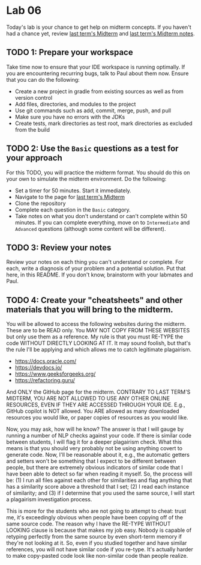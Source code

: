 # Lab 06
Today's lab is your chance to get help on midterm concepts. If you haven't had a chance yet, review [last term's Midterm](https://github.com/COMP2522/Midterm-Fall-2022) and [last term's Midterm notes](https://github.com/COMP2522/Midterm-notes-Fall-2022).

## TODO 1: Prepare your workspace
Take time now to ensure that your IDE workspace is running optimally. If you are encountering recurring bugs, talk to Paul about them now. Ensure that you can do the following:
- Create a new project in gradle from existing sources as well as from version control
- Add files, directories, and modules to the project
- Use git commands such as add, commit, merge, push, and pull
- Make sure you have no errors with the JDKs
- Create tests, mark directories as test root, mark directories as excluded from the build

## TODO 2: Use the `Basic` questions as a test for your approach
For this TODO, you will practice the midterm format. You should do this on your own to simulate the midterm environment. Do the following:
- Set a timer for 50 minutes. Start it immediately.
- Navigate to the page for [last term's Midterm](https://github.com/COMP2522/Midterm-Fall-2022)
- Clone the repository
- Complete each question in the `Basic` category. 
- Take notes on what you don't understand or can't complete within 50 minutes. If you can complete everything, move on to `Intermediate` and `Advanced` questions (although some content will be different).

## TODO 3: Review your notes
Review your notes on each thing you can't understand or complete. For each, write a diagnosis of your problem and a potential solution. Put that here, in this README. If you don't know, brainstorm with your labmates and Paul.

## TODO 4: Create your "cheatsheets" and other materials that you will bring to the midterm.
You will be allowed to access the following websites during the midterm. These are to be READ only. You MAY NOT COPY FROM THESE WEBSITES but only use them as a reference. My rule is that you must RE-TYPE the code WITHOUT DIRECTLY LOOKING AT IT. It may sound foolish, but that's the rule I'll be applying and which allows me to catch legitimate plagairism.
- https://docs.oracle.com/
- https://devdocs.io/
- https://www.geeksforgeeks.org/
- https://refactoring.guru/

And ONLY the GitHub page for the midterm. CONTRARY TO LAST TERM'S MIDTERM, YOU ARE NOT ALLOWED TO USE ANY OTHER ONLINE RESOURCES, EVEN IF THEY ARE ACCESSED THROUGH YOUR IDE. E.g., GitHub copilot is NOT allowed. You ARE allowed as many downloaded resources you would like, or paper copies of resources as you would like.

Now, you may ask, how will he know? The answer is that I will gauge by running a number of NLP checks against your code. If there is similar code between students, I will flag it for a deeper plagairism check. What this means is that you should very probably not be using anything covert to generate code. Now, I'll be reasonable about it, e.g., the automatic getters and setters won't be something that I expect to be different between people, but there are extremely obvious indicators of similar code that I have been able to detect so far when reading it myself. So, the process will be: (1) I run all files against each other for similarities and flag anything that has a similarity score above a threshold that I set; (2) I read each instance of similarity; and (3) if I determine that you used the same source, I will start a plagairism investigation process.

This is more for the students who are not going to attempt to cheat: trust me, it's exceedingly obvious when people have been copying off of the same source code. The reason why I have the RE-TYPE WITHOUT LOOKING clause is because that makes my job easy. Nobody is capable of retyping perfectly from the same source by even short-term memory if they're not looking at it. So, even if you studied together and have similar references, you will not have similar code if you re-type. It's actually harder to make copy-pasted code look like non-similar code than people realize.

